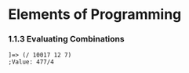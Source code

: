 # Elements of Programming

### 1.1.3 Evaluating Combinations

```
]=> (/ 10017 12 7)
;Value: 477/4
```
